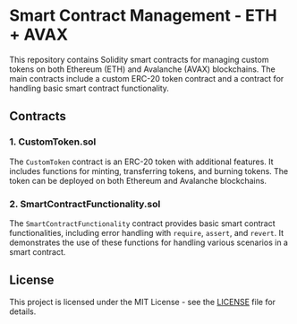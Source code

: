# Smart Contract Management - ETH + AVAX

This repository contains Solidity smart contracts for managing custom tokens on both Ethereum (ETH) and Avalanche (AVAX) blockchains. The main contracts include a custom ERC-20 token contract and a contract for handling basic smart contract functionality.

## Contracts

### 1. CustomToken.sol

The `CustomToken` contract is an ERC-20 token with additional features. It includes functions for minting, transferring tokens, and burning tokens. The token can be deployed on both Ethereum and Avalanche blockchains.

### 2. SmartContractFunctionality.sol

The `SmartContractFunctionality` contract provides basic smart contract functionalities, including error handling with `require`, `assert`, and `revert`. It demonstrates the use of these functions for handling various scenarios in a smart contract.

## License

This project is licensed under the MIT License - see the [LICENSE](LICENSE) file for details.
